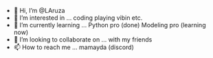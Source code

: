 - 👋 Hi, I’m @LAruza
- 👀 I’m interested in ... coding playing vibin etc.
- 🌱 I’m currently learning ... Python pro (done) Modeling pro (learning now)
- 💞️ I’m looking to collaborate on ... with my friends
- 📫 How to reach me ... mamayda (discord)

<!---
LAruza/LAruza is a ✨ special ✨ repository because its `README.md` (this file) appears on your GitHub profile.
You can click the Preview link to take a look at your changes.
--->
